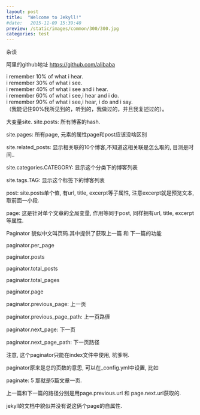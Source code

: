 ```yaml
---
layout: post
title:  "Welcome to Jekyll!"
#date:   2015-11-09 15:39:40
preview: /static/images/common/300/300.jpg
categories: test
---
```



杂谈

阿里的github地址
https://github.com/alibaba


i remember 10% of what i hear.  
i remember 30% of what i see.  
i remember 40% of what i see and i hear.  
i remember 60% of what i see,i hear and i do.  
i remember 90% of what i see,i hear, i do and i say.  
（我能记住90%我所见到的，听到的，我做过的，并且我复述过的）。  



大变量site.
site.posts: 所有博客的hash.

site.pages: 所有page, 元素的属性page和post应该没啥区别

site.related_posts: 显示相关联的10个博客,不知道这相关联是怎么取的, 目测是时间..

site.categories.CATEGORY: 显示这个分类下的博客列表

site.tags.TAG: 显示这个标签下的博客列表

post: site.posts单个值, 有url, title, excerpt等子属性, 注意excerpt就是预览文本,取前面一小段.

page: 这是针对单个文章的全局变量, 作用等同于post, 同样拥有url, title, excerpt等属性.

Paginator
貌似中文叫页码.其中提供了获取上一篇 和 下一篇的功能

paginator.per_page

paginator.posts

paginator.total_posts

paginator.total_pages

paginator.page

paginator.previous_page: 上一页

paginator.previous_page_path: 上一页路径

paginator.next_page: 下一页

paginator.next_page_path: 下一页路径

注意, 这个paginator只能在index文件中使用, 坑爹啊.

paginator原来是总的页数的意思, 可以在_config.yml中设置, 比如

paginate: 5
那就是5篇文章一页.

上一篇和下一篇的路径分别是用page.previous.url 和 page.next.url获取的.

jekyll的文档中貌似并没有说这俩个page的自属性.